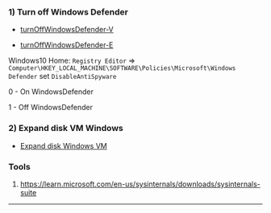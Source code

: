 ### 1) Turn off Windows Defender

* [turnOffWindowsDefender-V](https://www.dienmayxanh.com/kinh-nghiem-hay/huong-dan-cach-tat-windows-defender-trong-win-10-c-1162982#:~:text=B%C6%B0%E1%BB%9Bc%201%3A%20Double%20click%20v%C3%A0o,Real%2Dtime%20protection%20sang%20OFF.)

* [turnOffWindowsDefender-E](https://www.maketecheasier.com/xbox-game-bar-windows/?scr=1)

Windows10 Home: `Registry Editor` => `Computer\HKEY_LOCAL_MACHINE\SOFTWARE\Policies\Microsoft\Windows Defender` set `DisableAntiSpyware`

0 - On WindowsDefender

1 - Off WindowsDefender

### 2) Expand disk VM Windows 

* [Expand disk Windows VM](https://www.youtube.com/watch?v=Y5aT8hE177I)

### Tools

1. https://learn.microsoft.com/en-us/sysinternals/downloads/sysinternals-suite

------------------------------------------------------------------
